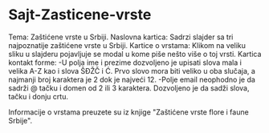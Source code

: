 # Sajt-Zasticene-vrste

Tema: Zaštićene vrste u Srbiji.
Naslovna kartica: Sadrzi slajder sa tri najpoznatije zaštićene vrste u Srbiji.
Kartice o vrstama: Klikom na veliku sliku u slajderu pojavljuje se modal u kome piše nešto više o toj vrsti.
Kartica kontakt forme: 
  -U polja ime i prezime dozvoljeno je upisati slova mala i velika A-Z kao i slova ŠĐŽČ i Ć. Prvo slovo mora biti veliko u oba slučaja, a najmanji broj karaktera je 2 dok je najveći 12.
  -Polje email neophodno je da sadrži @ tačku i domen od 2 ili 3 karaktera. Dozvoljeno je da sadži slova, tačku i donju crtu.
  
Informacije o vrstama preuzete su iz knjige "Zaštićene vrste flore i faune Srbije".
